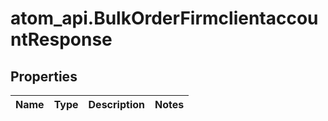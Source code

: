# atom_api.BulkOrderFirmclientaccountResponse

## Properties
Name | Type | Description | Notes
------------ | ------------- | ------------- | -------------


